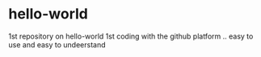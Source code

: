 # hello-world
1st repository on hello-world
1st coding with the github platform .. easy to use and easy to undeerstand
